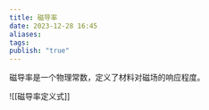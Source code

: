 ```yaml
---
title: 磁导率
date: 2023-12-28 16:45
aliases: 
tags: 
publish: "true"
---
```

磁导率是一个物理常数，定义了材料对磁场的响应程度。

![[磁导率定义式]]
